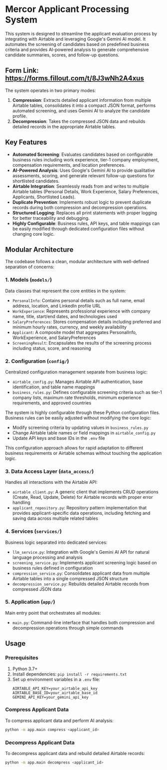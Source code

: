 # Mercor Applicant Processing System

This system is designed to streamline the applicant evaluation process by integrating with Airtable and leveraging Google's Gemini AI model. It automates the screening of candidates based on predefined business criteria and provides AI-powered analysis to generate comprehensive candidate summaries, scores, and follow-up questions.

## **Form Link**: https://forms.fillout.com/t/8J3wNh2A4xus

The system operates in two primary modes:
1. **Compression**: Extracts detailed applicant information from multiple Airtable tables, consolidates it into a compact JSON format, performs automated screening, and uses Gemini AI to analyze the candidate profile.
2. **Decompression**: Takes the compressed JSON data and rebuilds detailed records in the appropriate Airtable tables.

## Key Features

- **Automated Screening**: Evaluates candidates based on configurable business rules including work experience, tier-1 company employment, compensation requirements, and location preferences.
- **AI-Powered Analysis**: Uses Google's Gemini AI to provide qualitative assessments, scoring, and generate relevant follow-up questions for shortlisted candidates.
- **Airtable Integration**: Seamlessly reads from and writes to multiple Airtable tables (Personal Details, Work Experience, Salary Preferences, Applicants, Shortlisted Leads).
- **Duplicate Prevention**: Implements robust logic to prevent duplicate records during both compression and decompression operations.
- **Structured Logging**: Replaces all print statements with proper logging for better traceability and debugging.
- **Highly Configurable**: Business rules, API keys, and table mappings can be easily modified through dedicated configuration files without changing core logic.

## Modular Architecture

The codebase follows a clean, modular architecture with well-defined separation of concerns:

### 1. Models (`models/`)
Data classes that represent the core entities in the system:
- `PersonalInfo`: Contains personal details such as full name, email address, location, and LinkedIn profile URL
- `WorkExperience`: Represents professional experience with company name, title, start/end dates, and technologies used
- `SalaryPreferences`: Stores compensation details including preferred and minimum hourly rates, currency, and weekly availability
- `Applicant`: A composite model that aggregates PersonalInfo, WorkExperience, and SalaryPreferences
- `ScreeningResult`: Encapsulates the results of the screening process including status, score, and reasoning

### 2. Configuration (`config/`)
Centralized configuration management separate from business logic:
- `airtable_config.py`: Manages Airtable API authentication, base identification, and table name mappings
- `business_rules.py`: Defines configurable screening criteria such as tier-1 company lists, maximum rate thresholds, minimum experience requirements, and approved countries

The system is highly configurable through these Python configuration files. Business rules can be easily adjusted without modifying the core logic:
- Modify screening criteria by updating values in `business_rules.py`
- Change Airtable table names or field mappings in `airtable_config.py`
- Update API keys and base IDs in the `.env` file

This configuration approach allows for rapid adaptation to different business requirements or Airtable schemas without touching the application logic.

### 3. Data Access Layer (`data_access/`)
Handles all interactions with the Airtable API:
- `airtable_client.py`: A generic client that implements CRUD operations (Create, Read, Update, Delete) for Airtable records with proper error handling
- `applicant_repository.py`: Repository pattern implementation that provides applicant-specific data operations, including fetching and saving data across multiple related tables

### 4. Services (`services/`)
Business logic separated into dedicated services:
- `llm_service.py`: Integration with Google's Gemini AI API for natural language processing and analysis
- `screening_service.py`: Implements applicant screening logic based on business rules defined in configuration
- `compression_service.py`: Consolidates applicant data from multiple Airtable tables into a single compressed JSON structure
- `decompression_service.py`: Rebuilds detailed Airtable records from compressed JSON data

### 5. Application (`app/`)
Main entry point that orchestrates all modules:
- `main.py`: Command-line interface that handles both compression and decompression operations through simple commands

## Usage

### Prerequisites
1. Python 3.7+
2. Install dependencies: `pip install -r requirements.txt`
3. Set up environment variables in a `.env` file:
   ```
   AIRTABLE_API_KEY=your_airtable_api_key
   AIRTABLE_BASE_ID=your_airtable_base_id
   GEMINI_API_KEY=your_gemini_api_key
   ```

### Compress Applicant Data
To compress applicant data and perform AI analysis:
```bash
python -m app.main compress <applicant_id>
```

### Decompress Applicant Data
To decompress applicant data and rebuild detailed Airtable records:
```bash
python -m app.main decompress <applicant_id>
```

